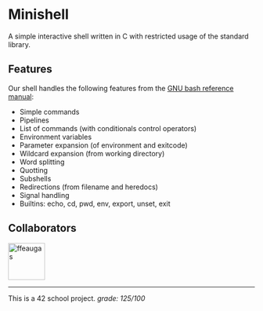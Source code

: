 # Minishell

A simple interactive shell written in C with restricted usage of the standard library.

## Features

Our shell handles the following features from the [GNU bash reference manual](https://www.gnu.org/software/bash/manual/bash.html):
- Simple commands
- Pipelines
- List of commands (with conditionals control operators)
- Environment variables
- Parameter expansion (of environment and exitcode)
- Wildcard expansion (from working directory)
- Word splitting
- Quotting
- Subshells
- Redirections (from filename and heredocs)
- Signal handling
- Builtins: echo, cd, pwd, env, export, unset, exit

## Collaborators

<a href="https://github.com/DoubleSharky67">
  <img src="https://github.com/DoubleSharky67.png" width="75" height="75" alt="ffeaugas" title="ffeaugas">
</a>

---

This is a 42 school project. *grade: 125/100*

